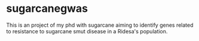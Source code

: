 # sugarcanegwas
This is an project of my phd with sugarcane aiming to identify genes related to resistance to sugarcane smut disease in a Ridesa's population.
